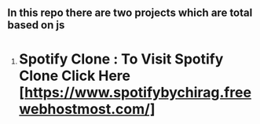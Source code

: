 ## In this repo there are two projects which are total based on js 
1. # Spotify Clone : To Visit Spotify Clone Click Here [https://www.spotifybychirag.freewebhostmost.com/]
